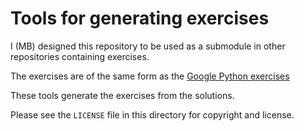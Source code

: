 # Tools for generating exercises

I (MB) designed this repository to be used as a submodule in other
repositories containing exercises.

The exercises are of the same form as the [Google Python
exercises](https://github.com/psych-214-fall-2016/google-python-exercises)

These tools generate the exercises from the solutions.

Please see the `LICENSE` file in this directory for copyright and license.
